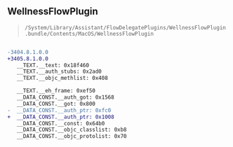 ## WellnessFlowPlugin

> `/System/Library/Assistant/FlowDelegatePlugins/WellnessFlowPlugin.bundle/Contents/MacOS/WellnessFlowPlugin`

```diff

-3404.8.1.0.0
+3405.8.1.0.0
   __TEXT.__text: 0x18f460
   __TEXT.__auth_stubs: 0x2ad0
   __TEXT.__objc_methlist: 0x408

   __TEXT.__eh_frame: 0xef50
   __DATA_CONST.__auth_got: 0x1568
   __DATA_CONST.__got: 0x800
-  __DATA_CONST.__auth_ptr: 0xfc0
+  __DATA_CONST.__auth_ptr: 0x1008
   __DATA_CONST.__const: 0x64b0
   __DATA_CONST.__objc_classlist: 0xb8
   __DATA_CONST.__objc_protolist: 0x70

```
